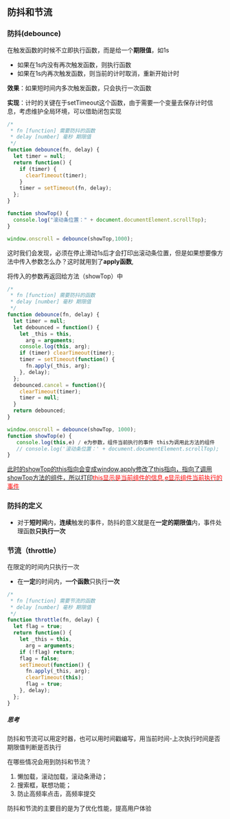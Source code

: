## 防抖和节流

### 防抖(debounce)

在触发函数的时候不立即执行函数，而是给一个**期限值**，如1s

- 如果在1s内没有再次触发函数，则执行函数
- 如果在1s内再次触发函数，则当前的计时取消，重新开始计时

**效果**：如果短时间内多次触发函数，只会执行一次函数

**实现**：计时的关键在于setTimeout这个函数，由于需要一个变量去保存计时信息，考虑维护全局环境，可以借助闭包实现

~~~javascript
/*
 * fn [function] 需要防抖的函数
 * delay [number] 毫秒 期限值
 */
function debounce(fn, delay) {
  let timer = null;
  return function() {
    if (timer) {
      clearTimeout(timer);
    }
    timer = setTimeout(fn, delay);
  };
}

function showTop() {
  console.log("滚动条位置：" + document.documentElement.scrollTop);
}

window.onscroll = debounce(showTop,1000); 

~~~

这时我们会发现，必须在停止滑动1s后才会打印出滚动条位置，但是如果想要像方法中传入参数怎么办？这时就用到了**apply函数**,

将传入的参数再返回给方法（showTop）中

~~~javascript
/*
 * fn [function] 需要防抖的函数
 * delay [number] 毫秒 期限值
 */
function debounce(fn, delay) {
  let timer = null;
  let debounced = function() {
    let _this = this,
      arg = arguments;
    console.log(this, arg);
    if (timer) clearTimeout(timer);
    timer = setTimeout(function() {
      fn.apply(_this, arg);
    }, delay);
  };
  debounced.cancel = function(){
    clearTimeout(timer);
    timer = null;
  }
  return debounced;
}

window.onscroll = debounce(showTop, 1000);
function showTop(e) {
   console.log(this,e) / e为参数，组件当前执行的事件 this为调用此方法的组件
   // console.log('滚动条位置：' + document.documentElement.scrollTop);   
}
~~~

<u>此时的showTop的this指向会变成window,apply修改了this指向，指向了调用showTop方法的组件，所以打印<font color='#FF0000'>this显示是当前组件的信息,e显示组件当前执行的事件</font></u>

### 防抖的定义

- 对于**短时间**内，**连续**触发的事件，防抖的意义就是在**一定的期限值**内，事件处理函数**只执行一次**

### 节流（throttle）

在限定的时间内只执行一次

- 在**一定**的时间内，**一个函数**只执行**一次**

~~~ javascript
/*
 * fn [function] 需要节流的函数
 * delay [number] 毫秒 期限值
 */
function throttle(fn, delay) {
  let flag = true;
  return function() {
    let _this = this,
      arg = arguments;
    if (!flag) return;
    flag = false;
    setTimeout(function() {
      fn.apply(_this, arg);
      clearTimeout(this);
      flag = true;
    }, delay);
  };
}

~~~



##### 思考

防抖和节流可以用定时器，也可以用时间戳编写，用当前时间-上次执行时间是否期限值判断是否执行

在哪些情况会用到防抖和节流？

1. 懒加载，滚动加载，滚动条滑动；
2. 搜索框，联想功能；
3. 防止高频率点击，高频率提交

防抖和节流的主要目的是为了优化性能，提高用户体验

